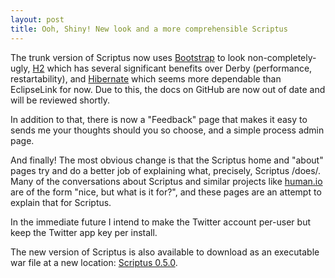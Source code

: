 ```yaml
---
layout: post
title: Ooh, Shiny! New look and a more comprehensible Scriptus
---
```


The trunk version of Scriptus now uses [Bootstrap](http://twitter.github.com/bootstrap/) to look non-completely-ugly, [H2](http://h2database.com/) which has several significant benefits over Derby (performance, restartability), and [Hibernate](http://hibernate.org/) which seems more dependable than EclipseLink for now. Due to this, the docs on GitHub are now out of date and will be reviewed shortly.

In addition to that, there is now a "Feedback" page that makes it easy to sends me your thoughts should you so choose, and a simple process admin page.

And finally! The most obvious change is that the Scriptus home and "about" pages try and do a better job of explaining what, precisely, Scriptus /does/. Many of the conversations about Scriptus and similar projects like [human.io](http://human.io/) are of the form "nice, but what is it for?", and these pages are an attempt to explain that for Scriptus.

In the immediate future I intend to make the Twitter account per-user but keep the Twitter app key per install.

The new version of Scriptus is also available to download as an executable war file at a new location: [Scriptus 0.5.0](http://iansopublic.s3.amazonaws.com/scriptus.war).

